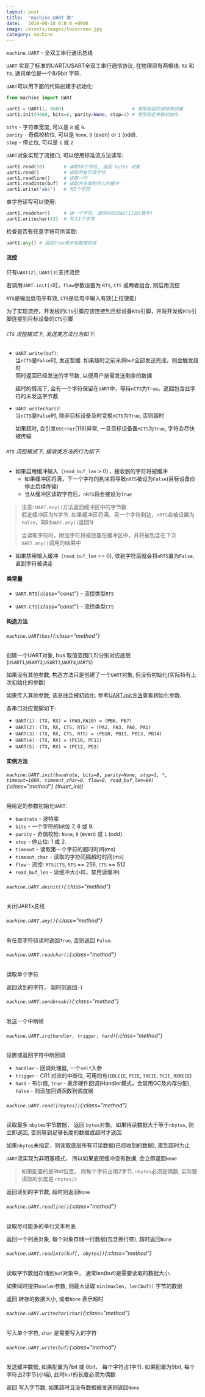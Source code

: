 ```yaml
---
layout: post
title:  "machine.UART 类"
date:   2019-08-18 0:0:0 +0000
image: /assets/images/twoscreen.jpg
category: machine
---
```


`machine.UART` - 全双工串行通讯总线

`UART` 实现了标准的UART/USART全双工串行通信协议, 在物理层有两根线: `RX` 和 `TX`. 通讯单位是一个8/9bit 字符.


`UART`可以用下面的代码创建于初始化:

```python
from machine import UART

uart1 = UART(1, 9600)                         # 使用给定的波特率创建
uart1.init(9600, bits=8, parity=None, stop=1) # 使用给定参数初始化
```

`bits` - 字符串宽度, 可以是 `8` 或 `9`.  
`parity` - 奇偶校检位, 可以是 `None`, `0` (even) or `1` (odd).  
`stop` - 停止位, 可以是 `1` 或 `2`

`UART`对象实现了流接口, 可以使用标准流方法读写:

```python
uart1.read(10)       # 读取10个字符, 返回 bytes 对象
uart1.read()         # 读取所有可读字符
uart1.readline()     # 读取一行
uart1.readinto(buf)  # 读取并存储到传入的缓冲
uart1.write('abc')   # 写3个字符
```

 单字符读写可以使用:

```python
uart1.readchar()     # 读一个字符, 返回对应的ASCII码(数字)
uart1.writechar(42)  # 写入1个字符
```

 检查是否有任意字符可供读取:

```python
uart1.any() # 返回True表示有数据待读
```

#### 流控

只有`UART(2)`, `UART(3)`支持流控

若调用`UART.init()`时，`flow`参数设置为 `RTS`, `CTS` 或两者组合, 则启用流控  

`RTS`是输出低电平有效, `CTS`是低电平输入有效(上拉使能)

为了实现流控，开发板的`CTS`引脚应该连接到目标设备`RTS`引脚，并将开发板`RTS`引脚连接到目标设备的`CTS`引脚

###### `CTS` 流控模式下, 发送类方法行为如下:

- `UART.write(buf)`:  
    当`nCTS`是`False`时, 发送暂缓. 如果超时之前未将`buf`全部发送完成，则会触发超时  
    同时返回已经发送的字节数, 以便用户按需发送剩余的数据  
    
    超时的情况下, 会有一个字符保留在`UART`中，等待`nCTS`为`True`。返回包含此字符的未发送字节数

- `UART.writechar()`:  
    当`nCTS`是`False`时, 除非目标设备及时变换`nCTS`为`True`, 否则超时
    
    如果超时, 会引发`OSError`(116)异常, 一旦目标设备置`nCTS`为`True`, 字符会尽快被传输

###### `RTS` 流控模式下, 接收类方法的行为如下:

- 如果启用缓冲输入（`read_buf_len` > 0），接收到的字符将被缓冲
    - 如果缓冲区将满，下一个字符的到来将导致`nRTS`被设为`False`(目标设备应停止后续传输)
    - 当从缓冲区读取字符后，`nRTS`将会被设为`True`

> 注意: `UART.any()`方法返回缓冲区中的字节数  
> 假定缓冲区为N字节. 如果缓冲区将满，另一个字符到达，`nRTS`会被设置为`False`，同时`UART.any()`返回N  
>
> 当读取字符时，附加字符将被放置在缓冲区中，并将被包含在下次`UART.any()`调用的结果中

- 如果禁用输入缓冲（`read_buf_len` == 0), 收到字符后就会将`nRTS`置为`False`, 直到字符被读走


#### 类常量

- `UART.RTS`{:class="const"} - 流控类型`RTS`

- `UART.CTS`{:class="const"} - 流控类型`CTS`


#### 构造方法

###### `machine.UART(bus)`{:class="method"}

创建一个UART对象, bus 取值范围[1,5]分别对应底层(`USART1`,`USART2`,`USART3`,`UART4`,`UART5`)

如果没有其他参数, 构造方法只是创建了一个`UART`对象, 但没有初始化(实际持有上次初始化的参数)

如果传入其他参数, 该总线会被初始化. 参考[UART.init方法](#uart_init)查看初始化参数.

各串口对应管脚如下:

- `UART(1)` : `(TX, RX) = (PA9,PA10) = (PB6, PB7)`
- `UART(2)` : `(TX, RX, CTS, RTS) = (PA2, PA3, PA0, PA1)`
- `UART(3)` : `(TX, RX, CTS, RTS) = (PB10, PB11, PB13, PB14)`
- `UART(4)` : `(TX, RX) = (PC10, PC11)`   
- `UART(5)` : `(TX, RX) = (PC12, PD2)`


#### 实例方法

###### `machine.UART.init(baudrate, bits=8, parity=None, stop=1, *, timeout=1000, timeout_char=0, flow=0, read_buf_len=64)`{:class="method"}    {#uart_init}

用给定的参数初始化`UART`:
- `baudrate`  - 波特率
- `bits` - 一个字符的bit位 7, 8 或 9.
- `parity` - 奇偶校检: `None`, `0` (even) 或 `1` (odd).
- `stop` - 停止位: 1 或 2.
- `timeout` - 读取第一个字符的超时时间(ms)
- `timeout_char` - 读取的字符间隔超时时间(ms)
- `flow` - 流控: `RTS|CTS`,  `RTS` == 256, `CTS` == 512
- `read_buf_len` - 读缓冲大小(0，禁用读缓冲)

###### `machine.UART.deinit()`{:class="method"}

关闭UARTx总线

###### `machine.UART.any()`{:class="method"}

有任意字符待读时返回`True`, 否则返回 `False`.


###### `machine.UART.readchar()`{:class="method"}

读取单个字符

返回读到的字符， 超时则返回`-1`


###### `machine.UART.sendbreak()`{:class="method"}

发送一个中断帧


###### `machine.UART.irq(handler, trigger, hard)`{:class="method"}

设置或返回字符中断回调

- `handler` - 回调处理器, 一个`self`入参
- `trigger` - CR1 对应的中断位, 可用的有(`IDLEIE`, `PEIE`, `TXEIE`, `TCIE`, `RXNEIE`)
- `hard` - 布尔值, `True` - 表示硬件回调(Handler模式，会禁用GC及内存分配), `False` - 则添加回调函数到调度器

###### `machine.UART.read([nbytes])`{:class="method"}

读取最多 `nbytes`字节数据， 返回 `bytes`对象。如果待读数据大于等于`nbytes`, 则立即返回, 否则等到足够长度的数据或超时才返回

如果`nbytes`未指定，则读取底层所有可读数据(已经收到的数据), 直到超时为止

`UART`流实现为非阻塞模式， 所以如果底层缓冲没有数据, 会立即返回`None`

> 如果配置的是9bit位宽， 则每个字符占用2字节, `nbytes`必须是偶数, 实际要读取的长度是 `nbytes/2`

返回读到的字节数, 超时则返回`None`


###### `machine.UART.readline()`{:class="method"}

读取尽可能多的单行文本列表

返回一个列表对象, 每个对象存储一行数据(包含换行符), 超时返回`None`


###### `machine.UART.readinto(buf[, nbytes])`{:class="method"}

读取字节数组存储到`buf`对象中， 通常len(buf)是需要读取的数据大小. 

如果同时提供`maxlen`参数, 则最大读取 `min(maxlen, len(buf))` 字节的数据

返回 转存的数据大小, 或者`None` 表示超时

###### `machine.UART.writechar(char)`{:class="method"}

写入单个字符, `char` 是需要写入的字符


###### `machine.UART.write(buf)`{:class="method"}

发送缓冲数据,  如果配置为7bit 或 8bit， 每个字符占1字节. 如果配置为9bit, 每个字符占2字节(小端), 此时`buf`的长度必须为偶数

返回 写入字节数, 如果超时且没有数据被发送则返回`None`

<br>
